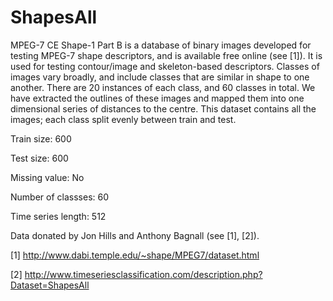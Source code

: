 # ShapesAll

MPEG-7 CE Shape-1 Part B is a database of binary images developed for testing MPEG-7 shape descriptors, and is available free online (see [1]). It is used for testing contour/image and skeleton-based descriptors. Classes of images vary broadly, and include classes that are similar in shape to one another. There are 20 instances of each class, and 60 classes in total. We have extracted the outlines of these images and mapped them into one dimensional series of distances to the centre. This dataset contains all the images; each class split evenly between train and test.

Train size: 600

Test size: 600

Missing value: No

Number of classses: 60

Time series length: 512

Data donated by Jon Hills and Anthony Bagnall (see [1], [2]).

[1] http://www.dabi.temple.edu/~shape/MPEG7/dataset.html

[2] http://www.timeseriesclassification.com/description.php?Dataset=ShapesAll
